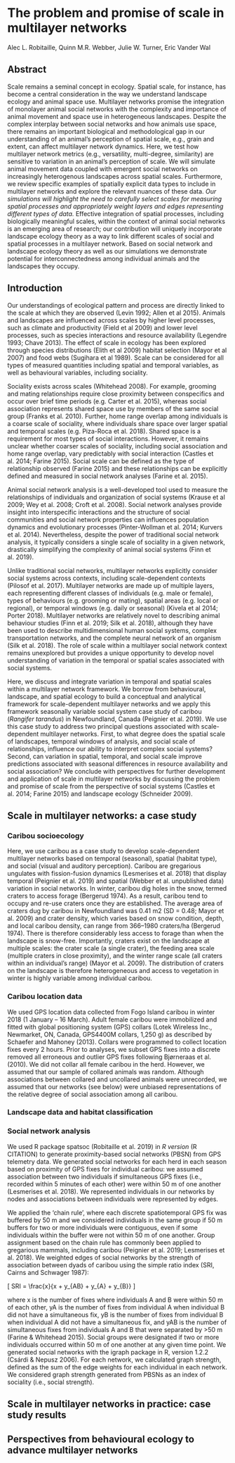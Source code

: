 The problem and promise of scale in multilayer networks
================
Alec L. Robitaille, Quinn M.R. Webber, Julie W. Turner, Eric Vander Wal

## Abstract

Scale remains a seminal concept in ecology. Spatial scale, for instance,
has become a central consideration in the way we understand landscape
ecology and animal space use. Multilayer networks promise the
integration of monolayer animal social networks with the complexity and
importance of animal movement and space use in heterogeneous landscapes.
Despite the complex interplay between social networks and how animals
use space, there remains an important biological and methodological gap
in our understanding of an animal’s perception of spatial scale, e.g.,
grain and extent, can affect multilayer network dynamics. Here, we test
how multilayer network metrics (e.g., versatility, multi-degree,
similarity) are sensitive to variation in an animal’s perception of
scale. We will simulate animal movement data coupled with emergent
social networks on increasingly heterogenous landscapes across spatial
scales. Furthermore, we review specific examples of spatially explicit
data types to include in multilayer networks and explore the relevant
nuances of these data. *Our simulations will highlight the need to
carefully select scales for measuring spatial processes and
appropriately weight layers and edges representing different types of
data.* Effective integration of spatial processes, including
biologically meaningful scales, within the context of animal social
networks is an emerging area of research; our contribution will uniquely
incorporate landscape ecology theory as a way to link different scales
of social and spatial processes in a multilayer network. Based on social
network and landscape ecology theory as well as our simulations we
demonstrate potential for interconnectedness among individual animals
and the landscapes they occupy.

## Introduction

Our understandings of ecological pattern and process are directly linked
to the scale at which they are observed (Levin 1992; Allen et al 2015).
Animals and landscapes are influenced across scales by higher level
processes, such as climate and productivity (Field et al 2009) and lower
level processes, such as species interactions and resource availability
(Legendre 1993; Chave 2013). The effect of scale in ecology has been
explored through species distributions (Elith et al 2009) habitat
selection (Mayor et al 2007) and food webs (Sugihara et al 1989). Scale
can be considered for all types of measured quantities including spatial
and temporal variables, as well as behavioural variables, including
sociality.

Sociality exists across scales (Whitehead 2008). For example, grooming
and mating relationships require close proximity between conspecifics
and occur over brief time periods (e.g. Carter et al. 2015), whereas
social association represents shared space use by members of the same
social group (Franks et al. 2010). Further, home range overlap among
individuals is a coarse scale of sociality, where individuals share
space over larger spatial and temporal scales (e.g. Piza-Roca et
al. 2018). Shared space is a requirement for most types of social
interactions. However, it remains unclear whether coarser scales of
sociality, including social association and home range overlap, vary
predictably with social interaction (Castles et al. 2014; Farine 2015).
Social scale can be defined as the type of relationship observed (Farine
2015) and these relationships can be explicitly defined and measured in
social network analyses (Farine et al. 2015).

Animal social network analysis is a well-developed tool used to measure
the relationships of individuals and organization of social systems
(Krause et al 2009; Wey et al. 2008; Croft et al. 2008). Social network
analyses provide insight into interspecific interactions and the
structure of social communities and social network properties can
influences population dynamics and evolutionary processes
(Pinter-Wollman et al. 2014; Kurvers et al. 2014). Nevertheless, despite
the power of traditional social network analysis, it typically considers
a single scale of sociality in a given network, drastically simplifying
the complexity of animal social systems (Finn et al. 2019).

Unlike traditional social networks, multilayer networks explicitly
consider social systems across contexts, including scale-dependent
contexts (Pilosof et al. 2017). Multilayer networks are made up of
multiple layers, each representing different classes of individuals
(e.g. male or female), types of behaviours (e.g. grooming or mating),
spatial areas (e.g. local or regional), or temporal windows (e.g. daily
or seasonal) (Kivela et al 2014; Porter 2018). Multilayer networks are
relatively novel to describing animal behaviour studies (Finn et
al. 2019; Silk et al. 2018), although they have been used to describe
multidimensional human social systems, complex transportation networks,
and the complete neural network of an organism (Silk et al. 2018). The
role of scale within a multilayer social network context remains
unexplored but provides a unique opportunity to develop novel
understanding of variation in the temporal or spatial scales associated
with social systems.

Here, we discuss and integrate variation in temporal and spatial scales
within a multilayer network framework. We borrow from behavioural,
landscape, and spatial ecology to build a conceptual and analytical
framework for scale-dependent multilayer networks and we apply this
framework seasonally variable social system case study of caribou
(*Rangifer tarandus*) in Newfoundland, Canada (Peignier et al. 2019). We
use this case study to address two principal questions associated with
scale-dependent multilayer networks. First, to what degree does the
spatial scale of landscapes, temporal windows of analysis, and social
scale of relationships, influence our ability to interpret complex
social systems? Second, can variation in spatial, temporal, and social
scale improve predictions associated with seasonal differences in
resource availability and social association? We conclude with
perspectives for further development and application of scale in
multilayer networks by discussing the problem and promise of scale from
the perspective of social systems (Castles et al. 2014; Farine 2015) and
landscape ecology (Schneider 2009).

## Scale in multilayer networks: a case study

### Caribou socioecology

Here, we use caribou as a case study to develop scale-dependent
multilayer networks based on temporal (seasonal), spatial (habitat
type), and social (visual and auditory perception). Caribou are
gregarious ungulates with fission-fusion dynamics (Lesmerises et
al. 2018) that display temporal (Peignier et al. 2019) and spatial
(Webber et al. unpublished data) variation in social networks. In
winter, caribou dig holes in the snow, termed craters to access forage
(Bergerud 1974). As a result, caribou tend to occupy and re-use craters
once they are established. The average area of craters dug by caribou in
Newfoundland was 0.41 m2 (SD = 0.48; Mayor et al. 2009) and crater
density, which varies based on snow condition, depth, and local caribou
density, can range from 366–1980 craters/ha (Bergerud 1974). There is
therefore considerably less access to forage than when the landscape is
snow-free. Importantly, craters exist on the landscape at multiple
scales: the crater scale (a single crater), the feeding area scale
(multiple craters in close proximity), and the winter range scale (all
craters within an individual’s range) (Mayor et al. 2009). The
distribution of craters on the landscape is therefore heterogeneous and
access to vegetation in winter is highly variable among individual
caribou.

### Caribou location data

We used GPS location data collected from Fogo Island caribou in winter
2018 (1 January – 16 March). Adult female caribou were immobilized and
fitted with global positioning system (GPS) collars (Lotek Wireless
Inc., Newmarket, ON, Canada, GPS4400M collars, 1,250 g) as described by
Schaefer and Mahoney (2013). Collars were programmed to collect location
fixes every 2 hours. Prior to analyses, we subset GPS fixes into a
discrete removed all erroneous and outlier GPS fixes following
Bjørneraas et al. (2010). We did not collar all female caribou in the
herd. However, we assumed that our sample of collared animals was
random. Although associations between collared and uncollared animals
were unrecorded, we assumed that our networks (see below) were unbiased
representations of the relative degree of social association among all
caribou.

### Landscape data and habitat classification

### Social network analysis

We used R package spatsoc (Robitaille et al. 2019) in *R version* (R
CITATION) to generate proximity-based social networks (PBSN) from GPS
telemetry data. We generated social networks for each herd in each
season based on proximity of GPS fixes for individual caribou: we
assumed association between two individuals if simultaneous GPS fixes
(i.e., recorded within 5 minutes of each other) were within 50 m of one
another (Lesmerises et al. 2018). We represented individuals in our
networks by nodes and associations between individuals were represented
by edges.

We applied the ‘chain rule’, where each discrete spatiotemporal GPS fix
was buffered by 50 m and we considered individuals in the same group if
50 m buffers for two or more individuals were contiguous, even if some
individuals within the buffer were not within 50 m of one another. Group
assignment based on the chain rule has commonly been applied to
gregarious mammals, including caribou (Peignier et al. 2019; Lesmerises
et al. 2018). We weighted edges of social networks by the strength of
association between dyads of caribou using the simple ratio index (SRI,
Cairns and Schwager 1987):

\[ SRI = \frac{x}{x + y_{AB} + y_{A} + y_{B}} \]

where x is the number of fixes where individuals A and B were within 50
m of each other, yA is the number of fixes from individual A when
individual B did not have a simultaneous fix, yB is the number of fixes
from individual B when individual A did not have a simultaneous fix, and
yAB is the number of simultaneous fixes from individuals A and B that
were separated by \>50 m (Farine & Whitehead 2015). Social groups were
designated if two or more individuals occurred within 50 m of one
another at any given time point. We generated social networks with the
igraph package in R, version 1.2.2 (Csárdi & Nepusz 2006). For each
network, we calculated graph strength, defined as the sum of the edge
weights for each individual in each network. We considered graph
strength generated from PBSNs as an index of sociality (i.e., social
strength).

## Scale in multilayer networks in practice: case study results


## Perspectives from behavioural ecology to advance multilayer networks 
